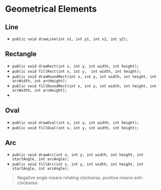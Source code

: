 # Geometrical Elements

## Line
- ```public void drawLine(int x1, int y1, int x2, int y2);```

## Rectangle
- ```public void drawRect(int x, int y, int width, int height);```
- ```public void fillRect(int x, int y,  int width, int height);```
- ```public void drawRoundRect(int x, int y, int width, int height, int arcWidth, int arcHeight);```
- ```public void fillRoundRect(int x, int y, int width, int height, int arcWidth, int arcHeight);```
- 
## Oval
- ```public void drawOval(int x, int y, int width, int height);```
- ```public void fillOval(int x, int y, int width, int height);```

## Arc
- ```public void drawArc(int x, int y, int width, int height, int startAngle, int arcAngle);```
- ```public void fillArc(int x, int y, int width, int height, int startAngle, int arcAngle);```

> Negative angle means rotating clockwise, positive means anti-clockwise.

